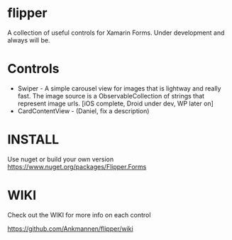 # flipper

A collection of useful controls for Xamarin Forms. Under development and always will be.

# Controls

* Swiper - A simple carousel view for images that is lightway and really fast. The image source is a ObservableCollection of strings that represent image urls. [iOS complete, Droid under dev, WP later on]
* CardContentView - (Daniel, fix a description)

# INSTALL

Use nuget or build your own version
https://www.nuget.org/packages/Flipper.Forms

# WIKI

Check out the WIKI for more info on each control

https://github.com/Ankmannen/flipper/wiki


